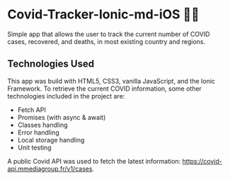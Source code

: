 # Covid-Tracker-Ionic-md-iOS 🦠😷
Simple app that allows the user to track the current number of COVID cases, recovered, and deaths, in most existing country and regions.

## Technologies Used
This app was build with HTML5, CSS3, vanilla JavaScript, and the Ionic Framework.
To retrieve the current COVID information, some other technologies included in the project are:

- Fetch API
- Promises (with async & await)
- Classes handling
- Error handling
- Local storage handling
- Unit testing

A public Covid API was used to fetch the latest information: https://covid-api.mmediagroup.fr/v1/cases.

